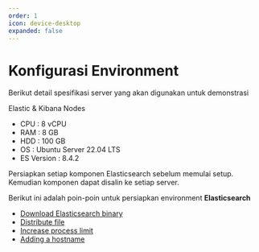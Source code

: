 ```yaml
---
order: 1
icon: device-desktop
expanded: false
---
```


# Konfigurasi Environment

Berikut detail spesifikasi server yang akan digunakan untuk demonstrasi

Elastic & Kibana Nodes
-	CPU	: 8 vCPU
-	RAM	: 8 GB
-	HDD	: 100 GB
-	OS	: Ubuntu Server 22.04 LTS
-	ES Version	: 8.4.2

Persiapkan setiap komponen Elasticsearch sebelum memulai setup. Kemudian komponen dapat disalin ke setiap server.

Berikut ini adalah poin-poin untuk persiapkan environment **Elasticsearch**

- [Download Elasticsearch binary](1.md)
- [Distribute file](2.md)
- [Increase process limit](3.md)
- [Adding a hostname](4.md)
